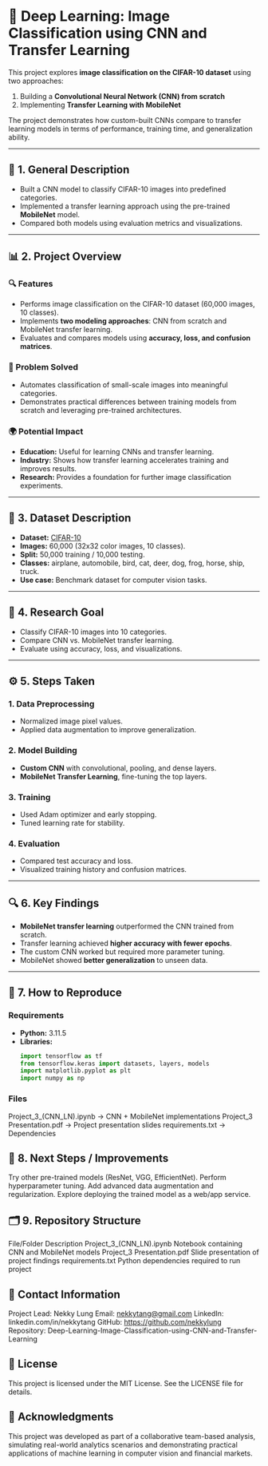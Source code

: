 # 📸 Deep Learning: Image Classification using CNN and Transfer Learning

This project explores **image classification on the CIFAR-10 dataset** using two approaches:  
1. Building a **Convolutional Neural Network (CNN) from scratch**  
2. Implementing **Transfer Learning with MobileNet**  

The project demonstrates how custom-built CNNs compare to transfer learning models in terms of performance, training time, and generalization ability.

---

## 📌 1. General Description
- Built a CNN model to classify CIFAR-10 images into predefined categories.  
- Implemented a transfer learning approach using the pre-trained **MobileNet** model.  
- Compared both models using evaluation metrics and visualizations.  

---

## 📊 2. Project Overview
### 🔍 Features
- Performs image classification on the CIFAR-10 dataset (60,000 images, 10 classes).  
- Implements **two modeling approaches**: CNN from scratch and MobileNet transfer learning.  
- Evaluates and compares models using **accuracy, loss, and confusion matrices**.  

### 🎯 Problem Solved
- Automates classification of small-scale images into meaningful categories.  
- Demonstrates practical differences between training models from scratch and leveraging pre-trained architectures.  

### 🌍 Potential Impact
- **Education:** Useful for learning CNNs and transfer learning.  
- **Industry:** Shows how transfer learning accelerates training and improves results.  
- **Research:** Provides a foundation for further image classification experiments.  

---

## 📁 3. Dataset Description
- **Dataset:** [CIFAR-10](https://www.cs.toronto.edu/~kriz/cifar.html)  
- **Images:** 60,000 (32x32 color images, 10 classes).  
- **Split:** 50,000 training / 10,000 testing.  
- **Classes:** airplane, automobile, bird, cat, deer, dog, frog, horse, ship, truck.  
- **Use case:** Benchmark dataset for computer vision tasks.  

---

## 🎯 4. Research Goal
- Classify CIFAR-10 images into 10 categories.  
- Compare CNN vs. MobileNet transfer learning.  
- Evaluate using accuracy, loss, and visualizations.  

---

## ⚙️ 5. Steps Taken
### 1. Data Preprocessing
- Normalized image pixel values.  
- Applied data augmentation to improve generalization.  

### 2. Model Building
- **Custom CNN** with convolutional, pooling, and dense layers.  
- **MobileNet Transfer Learning**, fine-tuning the top layers.  

### 3. Training
- Used Adam optimizer and early stopping.  
- Tuned learning rate for stability.  

### 4. Evaluation
- Compared test accuracy and loss.  
- Visualized training history and confusion matrices.  

---

## 🔍 6. Key Findings
- **MobileNet transfer learning** outperformed the CNN trained from scratch.  
- Transfer learning achieved **higher accuracy with fewer epochs**.  
- The custom CNN worked but required more parameter tuning.  
- MobileNet showed **better generalization** to unseen data.  

---

## 🧪 7. How to Reproduce
### Requirements
- **Python:** 3.11.5  
- **Libraries:**
  ```python
  import tensorflow as tf
  from tensorflow.keras import datasets, layers, models
  import matplotlib.pyplot as plt
  import numpy as np

### Files
Project_3_(CNN_LN).ipynb → CNN + MobileNet implementations
Project_3 Presentation.pdf → Project presentation slides
requirements.txt → Dependencies

## 🚀 8. Next Steps / Improvements
Try other pre-trained models (ResNet, VGG, EfficientNet).
Perform hyperparameter tuning.
Add advanced data augmentation and regularization.
Explore deploying the trained model as a web/app service.

## 🗂️ 9. Repository Structure
File/Folder	Description
Project_3_(CNN_LN).ipynb	Notebook containing CNN and MobileNet models
Project_3 Presentation.pdf	Slide presentation of project findings
requirements.txt	Python dependencies required to run project

## 📢 Contact Information
Project Lead: Nekky Lung
Email: nekkytang@gmail.com
LinkedIn: linkedin.com/in/nekkytang
GitHub: https://github.com/nekkylung
Repository: Deep-Learning-Image-Classification-using-CNN-and-Transfer-Learning

## 📜 License
This project is licensed under the MIT License. See the LICENSE
 file for details.

## 🙏 Acknowledgments
This project was developed as part of a collaborative team-based analysis, simulating real-world analytics scenarios and demonstrating practical applications of machine learning in computer vision and financial markets.

